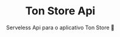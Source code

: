 <h1 align="center">Ton Store Api</h1>

<p align="center">Serveless Api para o aplicativo Ton Store 🚀</p>
